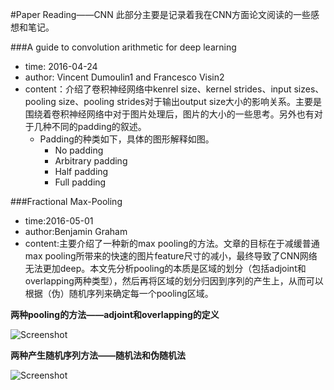 #Paper Reading——CNN
此部分主要是记录着我在CNN方面论文阅读的一些感想和笔记。

###A guide to convolution arithmetic for deep learning
* time:	2016-04-24
* author:	Vincent Dumoulin1 and Francesco Visin2
* content：介绍了卷积神经网络中kenrel size、kernel strides、input sizes、pooling size、pooling strides对于输出output size大小的影响关系。主要是围绕着卷积神经网络中对于图片处理后，图片的大小的一些思考。另外也有对于几种不同的padding的叙述。
	* Padding的种类如下，具体的图形解释如图。
		* No padding
		* Arbitrary padding
		* Half padding
		* Full padding 
	 
###Fractional Max-Pooling
* time:2016-05-01
* author:Benjamin Graham
* content:主要介绍了一种新的max pooling的方法。文章的目标在于减缓普通max pooling所带来的快速的图片feature尺寸的减小，最终导致了CNN网络无法更加deep。本文先分析pooling的本质是区域的划分（包括adjoint和overlapping两种类型），然后再将区域的划分归因到序列的产生上，从而可以根据（伪）随机序列来确定每一个pooling区域。

**两种pooling的方法——adjoint和overlapping的定义**

![Screenshot](https://github.com/zerodarkzerodark000000/DeepLearning-Notes/blob/master/NotesShortCuts/屏幕快照%202016-05-01%2021.27.11.png?raw=true)

**两种产生随机序列方法——随机法和伪随机法**

![Screenshot](https://github.com/zerodarkzerodark000000/DeepLearning-Notes/blob/master/NotesShortCuts/屏幕快照%202016-05-01%2021.27.29.png?raw=true)
